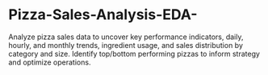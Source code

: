 # Pizza-Sales-Analysis-EDA-
Analyze pizza sales data to uncover key performance indicators, daily, hourly, and monthly trends, ingredient usage, and sales distribution by category and size. Identify top/bottom performing pizzas to inform strategy and optimize operations.
